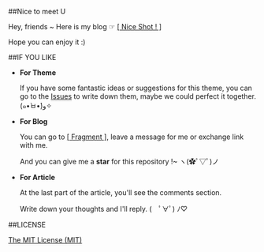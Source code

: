 ##Nice to meet U

Hey, friends ~ Here is my blog ☞  [[ Nice Shot ! ]](http://www.chen9.info/) 

Hope you can enjoy it :)

##IF YOU LIKE

- **For Theme** 

    If you have some fantastic ideas or suggestions for this theme, you can go to the [Issues](https://github.com/zchen9/zchen9.github.io/issues) to write down them, maybe we could perfect it together. (๑•̀ㅂ•́)و✧

- **For Blog**

    You can go to [[ Fragment ]](http://www.chen9.info/fragment/messages/), leave  a message for me or exchange link with me.

    And you can give me a **star** for this repository !~ ヽ(✿ﾟ▽ﾟ)ノ

- **For Article**

    At the last part of the article, you'll see the comments section. 

    Write down your thoughts and I'll reply. (　ﾟ∀ﾟ) ﾉ♡


##LICENSE

[The MIT License (MIT)](https://github.com/zchen9/zchen9.github.io/blob/master/LICENSE)
